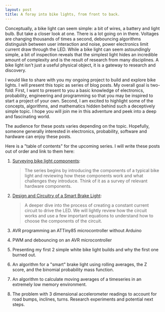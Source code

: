 ```yaml
---
layout: post
title: A foray into bike lights, from front to back.
---
```


Conceptually, a bike light can seem simple: a bit of wires, a battery
and light bulb.  But take a closer look at one.  There is a lot going on
in there.  Voltages are changing thousands of times a second, debouncing
algorithms distinguish between user interaction and noise, power
electronics limit current draw through the LED.  While a bike light can
seem astoundingly simple, a bit of inspection reveals that the simplest
light hides an incredible amount of complexity and is the result of
research from many disciplines.  A bike light isn't just a useful physical
object, it is a gateway to research and discovery.

I would like to share with you my ongoing project to build and explore
bike lights.  I will present this topic as series of blog posts.  My
overall goal is two-fold:  First, I want to present to you a basic
knowledge of electronics, probability, engineering and programming so
that you may be inspired to start a project of your own.  Second, I am
excited to highlight some of the concepts, algorithms, and mathematics
hidden behind such a deceptively simple topic.  I hope you will join me
in this adventure and peek into a deep and fascinating world.

The audience for these posts varies depending on the topic.
Hopefully, someone generally interested in electronics, probability,
software and hardware can enjoy these posts.

Here is a "table of contents" for the upcoming series.  I will write
these posts out of order and link to them here:

1. [Surveying bike light components](/2016/07/09/surveying-bike-light-components):

    > The series begins by introducing the components of a typical bike
    light and reviewing how these components work and what challenges they
    introduce.  Think of it as a survey of relevant hardware components.

1. [Design and Circuitry of a Smart Brake Light](/2016/07/15/design-and-circuitry-smart-bike-light):

    > A deeper dive into the process of creating a constant current circuit
   to drive the LED.  We will lightly review how the circuit works and use a
   few important equations to understand how to choose the components of the
   circuit.

1. AVR programming an ATTiny85 microcontroller without Arduino

1. PWM and debouncing on an AVR microcontroller

1. Presenting my first 2 simple white bike light builds and why the
   first one burned out.

1. An algorithm for a "smart" brake light using rolling averages, the Z score,
   and the binomial probability mass function.

1. An algorithm to calculate moving averages of a timeseries in an
   extremely low memory environment.

1. The problem with 3 dimensional accelerometer readings to account for
   road bumps, inclines, turns.  Research experiments and potential next steps.

